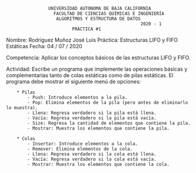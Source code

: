 
					UNIVERSIDAD AUTÓNOMA DE BAJA CALIFORNIA
				      FACULTAD DE CIENCIAS QUÍMICAS E INGENIERÍA
					   ALGORITMOS Y ESTRUCTURA DE DATOS
                                                       2020 - 1
						     PRÁCTICA #1

Nombre: Rodríguez Muñoz José Luis
Práctica: Estructuras LIFO y FIFO Estáticas
Fecha: 04 / 07 / 2020

Competencia: Aplicar los conceptos básicos de las estructuras LIFO y FIFO.

Actividad:
    Escribe un programa que implemente las operaciones básicas y complementarias tanto de colas estáticas como de pilas estáticas.
    El programa debe mostrar el siguiente menú de opciones:

        * Pilas
            - Push: Introduce elementos a la pila.
            - Pop: Elimina elementos de la pila (pero antes de eliminarlo lo muestra).
            - Llena: Regresa verdadero si la pila está llena.
            - Vacía: Regresa verdadero si la pila está vacía.
            - Size: Regresa la cantidad de elementos que contiene la pila.
            - Mostrar: Muestra los elementos que contiene la pila.

        * Colas
            - Insertar: Introduce elementos a la cola.
            - Remover: Elimina elementos de la cola.
            - Llena: Regresa verdadero si la cola está llena.
            - Vacía: Regresa verdadero si la cola está vacía.
            - Mostrar: Muestra los elementos que contiene la cola.
